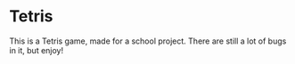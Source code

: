 # Tetris
This is a Tetris game, made for a school project. There are still a lot of bugs in it, but enjoy!
